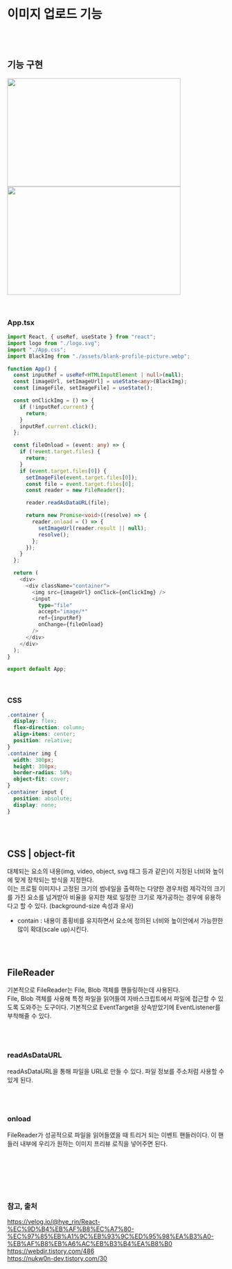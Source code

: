 # 이미지 업로드 기능

<br/>
<br/>

## 기능 구현

<a href="#"><img src="https://github.com/eunbaming/weather-app/assets/110072947/228b436f-81d0-4c58-bba4-7f0a05fbee41" style="width: 400px; height: 250px"></a>
<a href="#"><img src="https://github.com/eunbaming/weather-app/assets/110072947/08bcbc88-2916-496c-a888-97c01157cb5e" style="width: 400px; height: 250px"></a>

<br/>

### App.tsx

```typescript
import React, { useRef, useState } from "react";
import logo from "./logo.svg";
import "./App.css";
import BlackImg from "./assets/blank-profile-picture.webp";

function App() {
  const inputRef = useRef<HTMLInputElement | null>(null);
  const [imageUrl, setImageUrl] = useState<any>(BlackImg);
  const [imageFile, setImageFile] = useState();

  const onClickImg = () => {
    if (!inputRef.current) {
      return;
    }
    inputRef.current.click();
  };

  const fileOnload = (event: any) => {
    if (!event.target.files) {
      return;
    }
    if (event.target.files[0]) {
      setImageFile(event.target.files[0]);
      const file = event.target.files[0];
      const reader = new FileReader();

      reader.readAsDataURL(file);

      return new Promise<void>((resolve) => {
        reader.onload = () => {
          setImageUrl(reader.result || null);
          resolve();
        };
      });
    }
  };

  return (
    <div>
      <div className="container">
        <img src={imageUrl} onClick={onClickImg} />
        <input
          type="file"
          accept="image/*"
          ref={inputRef}
          onChange={fileOnload}
        />
      </div>
    </div>
  );
}

export default App;
```

 <br/>

### CSS

```css
.container {
  display: flex;
  flex-direction: column;
  align-items: center;
  position: relative;
}
.container img {
  width: 300px;
  height: 300px;
  border-radius: 50%;
  object-fit: cover;
}
.container input {
  position: absolute;
  display: none;
}
```
<br/>
<br/>

## CSS | object-fit

대체되는 요소의 내용(img, video, object, svg 태그 등과 같은)이 지정된 너비와 높이에 맞게 장착되는 방식을 지정한다.
<br/>
이는 프로필 이미지나 고정된 크기의 썸네일을 출력하는 다양한 경우처럼 제각각의 크기를 가진 요소를 넘겨받아 비율을 유지한 채로 일정한 크기로 재가공하는 경우에 유용하다고 할 수 있다.
(background-size 속성과 유사)

- contain : 내용이 종횡비를 유지하면서 요소에 정의된 너비와 높이안에서 가능한한 많이 확대(scale up)시킨다.

<br/>
<br/>

## FileReader

기본적으로 FileReader는 File, Blob 객체를 핸들링하는데 사용된다.
<br/>
File, Blob 객체를 사용해 특정 파일을 읽어들여 자바스크립트에서 파일에 접근할 수 있도록 도와주는 도구이다.
기본적으로 EventTarget을 상속받았기에 EventListener를 부착해줄 수 있다.

<br/>
<br/>

### readAsDataURL

readAsDataURL을 통해 파일을 URL로 만들 수 있다. 파일 정보를 주소처럼 사용할 수 있게 된다.

<br/>
<br/>

### onload

FileReader가 성공적으로 파일을 읽어들였을 때 트리거 되는 이벤트 핸들러이다.
이 핸들러 내부에 우리가 원하는 이미지 프리뷰 로직을 넣어주면 된다.

<br/>
<br/>
<br/>
<br/>
<br/>

### 참고, 출처

https://velog.io/@hye_rin/React-%EC%9D%B4%EB%AF%B8%EC%A7%80-%EC%97%85%EB%A1%9C%EB%93%9C%ED%95%98%EA%B3%A0-%EB%AF%B8%EB%A6%AC%EB%B3%B4%EA%B8%B0
<br/>
https://webdir.tistory.com/486
<br/>
https://nukw0n-dev.tistory.com/30
